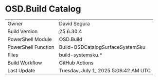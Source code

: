 ﻿# OSD.Build Catalog

| | |
|-|-|
| Owner | David Segura |
| Build Version | 25.6.30.4 |
| PowerShell Module | OSD.Build |
| PowerShell Function | Build-OSDCatalogSurfaceSystemSku |
| Files | build-systemsku.* |
| Build Workflow | GitHub Actions |
| Last Update | Tuesday, July 1, 2025 5:09:42 AM UTC |
